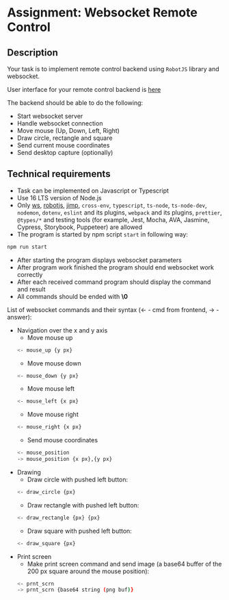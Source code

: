 # Assignment: Websocket Remote Control

## Description

Your task is to implement remote control backend using `RobotJS` library and websocket.

User interface for your remote control backend is [here](https://github.com/rolling-scopes-school/remote-control)

The backend should be able to do the following:

- Start websocket server
- Handle websocket connection
- Move mouse (Up, Down, Left, Right)
- Draw circle, rectangle and square  
- Send current mouse coordinates
- Send desktop capture (optionally)

## Technical requirements

- Task can be implemented on Javascript or Typescript
- Use 16 LTS version of Node.js
- Only [ws](https://www.npmjs.com/package/ws), [robotjs](https://www.npmjs.com/package/robotjs), [jimp](https://www.npmjs.com/package/jimp), `cross-env`, `typescript`, `ts-node`, `ts-node-dev`, `nodemon`, `dotenv`, `eslint` and its plugins, `webpack` and its plugins, `prettier`, `@types/*` and testing tools (for example, Jest, Mocha, AVA, Jasmine, Cypress, Storybook, Puppeteer) are allowed
- The program is started by npm script `start` in following way:
```bash
npm run start 
```
- After starting the program displays websocket parameters
- After program work finished the program should end websocket work correctly  
- After each received command program should display the command and result
- All commands should be ended with **\0**

List of websocket commands and their syntax (<- - cmd from frontend, -> - answer):
- Navigation over the x and y axis
    - Move mouse up
    ```bash
    <- mouse_up {y px}
    ```
    - Move mouse down
    ```bash
    <- mouse_down {y px}
    ```
    - Move mouse left
    ```bash
    <- mouse_left {x px}
    ```
    - Move mouse right
    ```bash
    <- mouse_right {x px}
    ```
    - Send mouse coordinates
    ```bash
    <- mouse_position
    -> mouse_position {x px},{y px}
    ```
- Drawing
    - Draw circle with pushed left button: 
    ```bash
    <- draw_circle {px}
    ```
    - Draw rectangle with pushed left button: 
    ```bash
    <- draw_rectangle {px} {px}
    ```
    - Draw square with pushed left button: 
    ```bash
    <- draw_square {px}
    ```
- Print screen
    - Make print screen command and send image (a base64 buffer of the 200 px square around the mouse position):
    ```bash
    <- prnt_scrn
    -> prnt_scrn {base64 string (png buf)}
    ```
    
